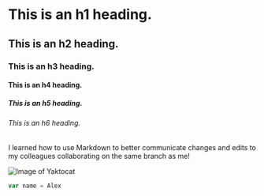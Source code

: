 # This is an h1 heading.
## This is an h2 heading.
### This is an h3 heading.
#### This is an h4 heading. 
##### This is an h5 heading.
###### This is an h6 heading. 

I learned how to use Markdown to better communicate changes and edits to my colleagues collaborating on the same branch as me!

![Image of Yaktocat](https://octodex.github.com/images/yaktocat.png)

```javascript
var name = Alex
```

